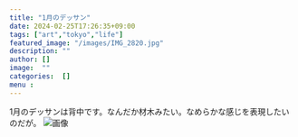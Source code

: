 ```yaml
---
title: "1月のデッサン"
date: 2024-02-25T17:26:35+09:00
tags: ["art","tokyo","life"]
featured_image: "/images/IMG_2820.jpg"
description: ""
author: []
image:  ""
categories:  []
menu :
---
```

1月のデッサンは背中です。なんだか材木みたい。なめらかな感じを表現したいのだが。
![画像](/images/IMG_2820.jpg)

